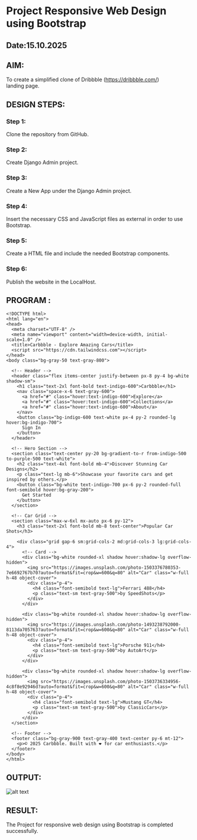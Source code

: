 # Project Responsive Web Design using Bootstrap
## Date:15.10.2025

## AIM:
To create a simplified clone of Dribbble (https://dribbble.com/) landing page.


## DESIGN STEPS:

### Step 1:
Clone the repository from GitHub.

### Step 2:
Create Django Admin project.

### Step 3:
Create a New App under the Django Admin project.

### Step 4:
Insert the necessary CSS and JavaScript files as external in order to use Bootstrap.

### Step 5:
Create a HTML file and include the needed Bootstrap components.

### Step 6:
Publish the website in the LocalHost.

## PROGRAM :

```
<!DOCTYPE html>
<html lang="en">
<head>
  <meta charset="UTF-8" />
  <meta name="viewport" content="width=device-width, initial-scale=1.0" />
  <title>Carbbble - Explore Amazing Cars</title>
  <script src="https://cdn.tailwindcss.com"></script>
</head>
<body class="bg-gray-50 text-gray-800">

  <!-- Header -->
  <header class="flex items-center justify-between px-8 py-4 bg-white shadow-sm">
    <h1 class="text-2xl font-bold text-indigo-600">Carbbble</h1>
    <nav class="space-x-6 text-gray-600">
      <a href="#" class="hover:text-indigo-600">Explore</a>
      <a href="#" class="hover:text-indigo-600">Collections</a>
      <a href="#" class="hover:text-indigo-600">About</a>
    </nav>
    <button class="bg-indigo-600 text-white px-4 py-2 rounded-lg hover:bg-indigo-700">
      Sign In
    </button>
  </header>

  <!-- Hero Section -->
  <section class="text-center py-20 bg-gradient-to-r from-indigo-500 to-purple-500 text-white">
    <h2 class="text-4xl font-bold mb-4">Discover Stunning Car Designs</h2>
    <p class="text-lg mb-6">Showcase your favorite cars and get inspired by others.</p>
    <button class="bg-white text-indigo-700 px-6 py-2 rounded-full font-semibold hover:bg-gray-200">
      Get Started
    </button>
  </section>

  <!-- Car Grid -->
  <section class="max-w-6xl mx-auto px-6 py-12">
    <h3 class="text-2xl font-bold mb-8 text-center">Popular Car Shots</h3>

    <div class="grid gap-6 sm:grid-cols-2 md:grid-cols-3 lg:grid-cols-4">
      <!-- Card -->
      <div class="bg-white rounded-xl shadow hover:shadow-lg overflow-hidden">
        <img src="https://images.unsplash.com/photo-1503376780353-7e6692767b70?auto=format&fit=crop&w=600&q=80" alt="Car" class="w-full h-48 object-cover">
        <div class="p-4">
          <h4 class="font-semibold text-lg">Ferrari 488</h4>
          <p class="text-sm text-gray-500">by SpeedShots</p>
        </div>
      </div>

      <div class="bg-white rounded-xl shadow hover:shadow-lg overflow-hidden">
        <img src="https://images.unsplash.com/photo-1493238792000-8113da705763?auto=format&fit=crop&w=600&q=80" alt="Car" class="w-full h-48 object-cover">
        <div class="p-4">
          <h4 class="font-semibold text-lg">Porsche 911</h4>
          <p class="text-sm text-gray-500">by AutoArt</p>
        </div>
      </div>

      <div class="bg-white rounded-xl shadow hover:shadow-lg overflow-hidden">
        <img src="https://images.unsplash.com/photo-1503736334956-4c8f8e92946d?auto=format&fit=crop&w=600&q=80" alt="Car" class="w-full h-48 object-cover">
        <div class="p-4">
          <h4 class="font-semibold text-lg">Mustang GT</h4>
          <p class="text-sm text-gray-500">by ClassicCars</p>
        </div>
      </div>
  </section>

  <!-- Footer -->
  <footer class="bg-gray-900 text-gray-400 text-center py-6 mt-12">
    <p>© 2025 Carbbble. Built with ❤️ for car enthusiasts.</p>
  </footer>
</body>
</html>

```

## OUTPUT:
![alt text](<../Screenshot 2025-10-15 101313.png>)

## RESULT:
The Project for responsive web design using Bootstrap is completed successfully.
